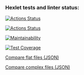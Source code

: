 ### Hexlet tests and linter status:
[![Actions Status](https://github.com/setov/java-project-71/actions/workflows/hexlet-check.yml/badge.svg)](https://github.com/setov/java-project-71/actions)

[![Actions Status](https://github.com/setov/java-project-71/actions/workflows/main.yml/badge.svg)](https://github.com/setov/java-project-71/actions)

[![Maintainability](https://api.codeclimate.com/v1/badges/febbb56bcc9ecc12900c/maintainability)](https://codeclimate.com/github/setov/java-project-71/maintainability)

[![Test Coverage](https://api.codeclimate.com/v1/badges/febbb56bcc9ecc12900c/test_coverage)](https://codeclimate.com/github/setov/java-project-71/test_coverage)

[Compare flat files (JSON)](https://asciinema.org/a/dPb0PbUNDM3WeLPNxZ2qOBTOk)

[Compare complex files (JSON)](https://asciinema.org/a/Jyh5B6INfJPBA4eRwOwUxsEXi)
